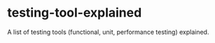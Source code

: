 # testing-tool-explained
A list of testing tools (functional, unit, performance testing) explained.
